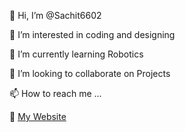 👋 Hi, I’m @Sachit6602

👀 I’m interested in coding and designing

🌱 I’m currently learning Robotics

💞 I’m looking to collaborate on Projects

📫 How to reach me ...

📃 [My Website](https://portfolio-6602.vercel.app)


<!---
Sachit6602/Sachit6602 is a ✨ special ✨ repository because its `README.md` (this file) appears on your GitHub profile.
You can click the Preview link to take a look at your changes.
--->
